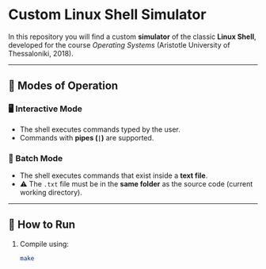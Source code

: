 # Custom Linux Shell Simulator

In this repository you will find a custom **simulator** of the classic **Linux Shell**,  
developed for the course *Operating Systems* (Aristotle University of Thessaloniki, 2018).

---

## 🔹 Modes of Operation

### 🖥️ Interactive Mode
- The shell executes commands typed by the user.  
- Commands with **pipes (`|`)** are supported.  

### 📂 Batch Mode
- The shell executes commands that exist inside a **text file**.  
- ⚠️ The `.txt` file must be in the **same folder** as the source code (current working directory).  

---

## 🚀 How to Run

1. Compile using:
   ```bash
   make





